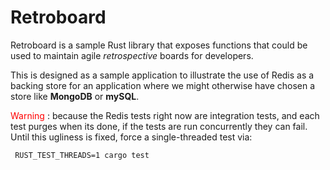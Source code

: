 # Retroboard

Retroboard is a sample Rust library that exposes functions that could be used to maintain agile _retrospective_ boards for developers. 

This is designed as a sample application to illustrate the use of Redis as a backing store for an application where we might otherwise have chosen a store like **MongoDB** or **mySQL**.

<font color="red">Warning</font> : because the Redis tests right now are integration tests, and each test purges when its done, if the tests are run concurrently they can fail. Until this ugliness is fixed, force a single-threaded test via:

```
 RUST_TEST_THREADS=1 cargo test 
 ```